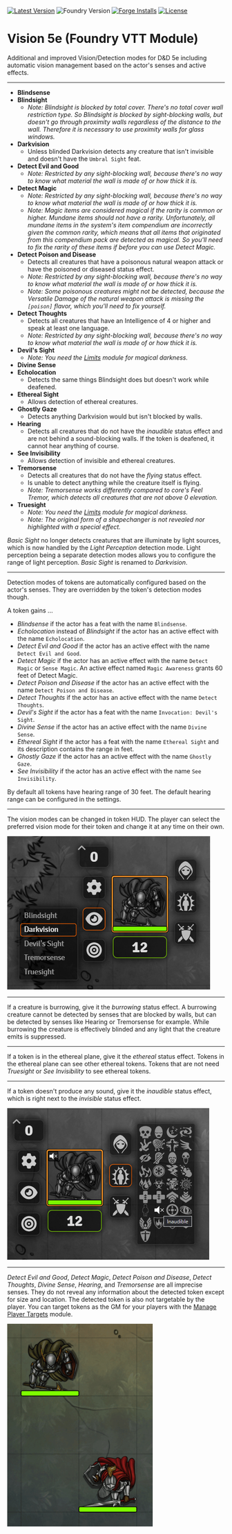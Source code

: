 [![Latest Version](https://img.shields.io/github/v/release/dev7355608/vision-5e?display_name=tag&sort=semver&label=Latest%20Version)](https://github.com/dev7355608/vision-5e/releases/latest)
![Foundry Version](https://img.shields.io/endpoint?url=https://foundryshields.com/version?url=https%3A%2F%2Fraw.githubusercontent.com%2Fdev7355608%2Fvision-5e%2Fmain%2Fmodule.json)
[![Forge Installs](https://img.shields.io/badge/dynamic/json?label=Forge%20Installs&query=package.installs&suffix=%25&url=https%3A%2F%2Fforge-vtt.com%2Fapi%2Fbazaar%2Fpackage%2Fvision-5e&colorB=blueviolet)](https://forge-vtt.com/bazaar#package=vision-5e)
[![License](https://img.shields.io/github/license/dev7355608/vision-5e?label=License)](LICENSE)

# Vision 5e (Foundry VTT Module)

Additional and improved Vision/Detection modes for D&D 5e including automatic vision management based on the actor's senses and active effects.

---

- **Blindsense**
- **Blindsight**
  - _Note: Blindsight is blocked by total cover. There's no total cover wall restriction type. So Blindsight is blocked by sight-blocking walls, but doesn't go through proximity walls regardless of the distance to the wall. Therefore it is necessary to use proximity walls for glass windows._
- **Darkvision**
  - Unless blinded Darkvision detects any creature that isn't invisible and doesn't have the `Umbral Sight` feat.
- **Detect Evil and Good**
  - _Note: Restricted by any sight-blocking wall, because there's no way to know what material the wall is made of or how thick it is._
- **Detect Magic**
  - _Note: Restricted by any sight-blocking wall, because there's no way to know what material the wall is made of or how thick it is._
  - _Note: Magic items are considered magical if the rarity is common or higher. Mundane items should not have a rarity. Unfortunately, all mundane items in the system's item compendium are incorrectly given the common rarity, which means that all items that originated from this compendium pack are detected as magical. So you'll need to fix the rarity of these items if before you can use Detect Magic._
- **Detect Poison and Disease**
  - Detects all creatures that have a poisonous natural weapon attack or have the poisoned or diseased status effect.
  - _Note: Restricted by any sight-blocking wall, because there's no way to know what material the wall is made of or how thick it is._
  - _Note: Some poisonous creatures might not be detected, because the Versatile Damage of the natural weapon attack is missing the `[poison]` flavor, which you'll need to fix yourself._
- **Detect Thoughts**
  - Detects all creatures that have an Intelligence of 4 or higher and speak at least one language.
  - _Note: Restricted by any sight-blocking wall, because there's no way to know what material the wall is made of or how thick it is._
- **Devil's Sight**
  - _Note: You need the [Limits](https://github.com/dev7355608/limits) module for magical darkness._
- **Divine Sense**
- **Echolocation**
  - Detects the same things Blindsight does but doesn't work while deafened.
- **Ethereal Sight**
  - Allows detection of ethereal creatures.
- **Ghostly Gaze**
  - Detects anything Darkvision would but isn't blocked by walls.
- **Hearing**
  - Detects all creatures that do not have the _inaudible_ status effect and are not behind a sound-blocking walls. If the token is deafened, it cannot hear anything of course.
- **See Invisibility**
  - Allows detection of invisible and ethereal creatures.
- **Tremorsense**
  - Detects all creatures that do not have the _flying_ status effect.
  - Is unable to detect anything while the creature itself is flying.
  - _Note: Tremorsense works differently compared to core's Feel Tremor, which detects all creatures that are not above 0 elevation._
- **Truesight**
  - _Note: You need the [Limits](https://github.com/dev7355608/limits) module for magical darkness._
  - _Note: The original form of a shapechanger is not revealed nor highlighted with a special effect._

_Basic Sight_ no longer detects creatures that are illuminate by light sources, which is now handled by the _Light Perception_ detection mode. Light perception being a separate detection modes allows you to configure the range of light perception. _Basic Sight_ is renamed to _Darkvision_.

---

Detection modes of tokens are automatically configured based on the actor's senses. They are overridden by the token's detection modes though.

A token gains ...

- _Blindsense_ if the actor has a feat with the name `Blindsense`.
- _Echolocation_ instead of _Blindsight_ if the actor has an active effect with the name `Echolocation`.
- _Detect Evil and Good_ if the actor has an active effect with the name `Detect Evil and Good`.
- _Detect Magic_ if the actor has an active effect with the name `Detect Magic` or `Sense Magic`. An active effect named `Magic Awareness` grants 60 feet of Detect Magic.
- _Detect Poison and Disease_ if the actor has an active effect with the name `Detect Poison and Disease`.
- _Detect Thoughts_ if the actor has an active effect with the name `Detect Thoughts`.
- _Devil's Sight_ if the actor has a feat with the name `Invocation: Devil's Sight`.
- _Divine Sense_ if the actor has an active effect with the name `Divine Sense`.
- _Ethereal Sight_ if the actor has a feat with the name `Ethereal Sight` and its description contains the range in feet.
- _Ghostly Gaze_ if the actor has an active effect with the name `Ghostly Gaze`.
- _See Invisibility_ if the actor has an active effect with the name `See Invisibility`.

By default all tokens have hearing range of 30 feet. The default hearing range can be configured in the settings.

---

The vision modes can be changed in token HUD. The player can select the preferred vision mode for their token and change it at any time on their own.

![hud](images/hud.png)

---

If a creature is burrowing, give it the _burrowing_ status effect. A burrowing creature cannot be detected by senses that are blocked by walls, but can be detected by senses like Hearing or Tremorsense for example. While burrowing the creature is effectively blinded and any light that the creature emits is suppressed.

---

If a token is in the ethereal plane, give it the _ethereal_ status effect. Tokens in the ethereal plane can see other ethereal tokens. Tokens that are not need _Truesight_ or _See Invisibility_ to see ethereal tokens.

---

If a token doesn't produce any sound, give it the _inaudible_ status effect, which is right next to the _invisible_ status effect.

![hud](images/inaudible.png)

---

_Detect Evil and Good_, _Detect Magic_, _Detect Poison and Disease_, _Detect Thoughts_, _Divine Sense_, _Hearing_, and _Tremorsense_ are all imprecise senses. They do not reveal any information about the detected token except for size and location. The detected token is also not targetable by the player. You can target tokens as the GM for your players with the [Manage Player Targets](https://foundryvtt.com/packages/manage-player-targets) module.

![hud](images/imprecise.gif)
